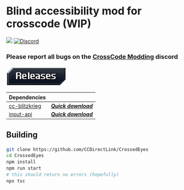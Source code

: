 # Blind accessibility mod for crosscode (WIP)

[![](https://tokei.rs/b1/github/CCDirectLink/CrossedEyes?type=typescript&label=TypeScript&style=flat)](https://tokei.rs/b1/github/CCDirectLink/CrossedEyes?type=typescript&label=TypeScript&style=flat)
[![Discord](https://img.shields.io/discord/382339402338402315?logo=discord&logoColor=white&label=CrossCode%20Modding)](https://discord.com/invite/3Xw69VjXfW)

### Please report all bugs on the [CrossCode Modding](https://discord.com/invite/3Xw69VjXfW) discord

[![Releases](https://github.com/CCDirectLink/organization/blob/master/assets/badges/releases%402x.png)](https://github.com/CCDirectLink/CrossedEyes/releases/latest/)

| Dependencies |  |
| --------------------------------------- | --------------------------------------- |
| [cc-blitzkrieg](https://github.com/krypciak/cc-blitzkrieg) | **_[Quick download](https://github.com/krypciak/cc-blitzkrieg/releases/latest)_** |
| [input-api](https://github.com/CCDirectLink/input-api)    | **_[Quick download](https://github.com/CCDirectLink/input-api/releases/latest)_** |  

## Building
```bash
git clone https://github.com/CCDirectLink/CrossedEyes
cd CrossedEyes
npm install
npm run start
# this should return no errors (hopefully)
npx tsc
```
